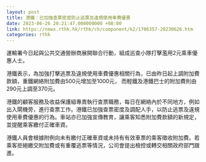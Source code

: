 ```yaml
---
layout: post
title: 港鐵：已加強查票密度防止逃票及違規使用車費優惠
date: 2023-06-26 20:21:47.000000000 +08:00
link: https://news.rthk.hk/rthk/ch/component/k2/1706357-20230626.htm
categories: rthk
---
```


運輸署今日起與公共交通營辦商展開聯合行動，組成巡查小隊打擊濫用2元乘車優惠人士。

港鐵表示，為加強打擊逃票及違規使用車費優惠相關行為，已由昨日起上調附加費款額，重鐵網絡附加費由500元增加至1000元， 而輕鐵及港鐵巴士的附加費則由290元上調至370元。

港鐵的顧客服務及收益保護組專責執行查票職務，每日在網絡內於不同地方，例如出入閘機旁，進行查票工作。港鐵已加強查票密度及調配人手，以防止逃票及違規使用車費優惠的行為。車站亦已加強宣傳教育，讓乘客知悉附加費款額的新規定，並提醒乘客繳付正確車資。

港鐵人員會根據附例向未有繳付正確車資或未持有有效車票的乘客徵收附加費。若乘客拒絕繳交附加費或有重覆逃票等情況，公司會提出檢控或轉交相關政府部門跟進。

